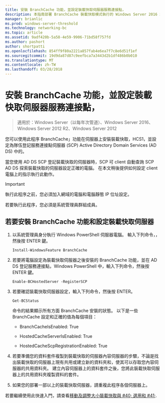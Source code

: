 ```yaml
---
title: 安裝 BranchCache 功能，並設定裝載快取伺服器服務連接點，
description: 本指南部署 BranchCache 裝載快取模式執行的 Windows Server 2016 和 Windows 10 電腦上提供指示
manager: brianlic
ms.prod: windows-server-threshold
ms.technology: networking-bc
ms.topic: article
ms.assetid: 9adf420b-5a58-4e59-9906-71bd58f757fd
ms.author: pashort
author: shortpatti
ms.openlocfilehash: 854ff9f80a2221a857fab4e6ea7f7c8e6d51f1ef
ms.sourcegitcommit: 19d9da87d87c9eefbca7a3443d2b1df486b0b010
ms.translationtype: MT
ms.contentlocale: zh-TW
ms.lasthandoff: 03/28/2018
---
```

# <a name="install-the-branchcache-feature-and-configure-the-hosted-cache-server-by-service-connection-point"></a>安裝 BranchCache 功能，並設定裝載快取伺服器服務連接點，

>適用於：Windows Server（以每年次管道）、Windows Server 2016、Windows Server 2012 R2、Windows Server 2012

您可以使用此程序 BranchCache」功能在伺服器上安裝裝載快取，HCS1，並設定為隊伍登記服務連接點伺服器 \(SCP\) Active Directory Domain Services \(AD DS\) 中的。

當您使用 AD DS SCP 登記裝載快取的伺服器時，SCP 可 client 自動查詢 SCP AD DS 探索裝載快取的伺服器設定正確的電腦。 在本文稍後提供如何設定 client 電腦上的指示執行此動作。

>[!IMPORTANT]
>執行此程序之前，您必須加入網域的電腦和電腦靜態 IP 位址設定。

若要執行此程序，您必須是系統管理員群組成員。

## <a name="to-install-the-branchcache-feature-and-configure-the-hosted-cache-server"></a>若要安裝 BranchCache 功能和設定裝載快取伺服器  

1. 以系統管理員身分執行 Windows PowerShell 伺服器電腦。 輸入下列命令，，然後按 ENTER 鍵。

    ``` 
    Install-WindowsFeature BranchCache
    ```

2.  若要將電腦設定為裝載快取伺服器之後安裝的 BranchCache 功能，並在 AD DS 登記服務連接點，Windows PowerShell 中，輸入下列命令，然後按 ENTER 鍵。

    ```  
    Enable-BCHostedServer -RegisterSCP
    ```  

3. 若要確認裝載快取伺服器設定，輸入下列命令，然後按 ENTER。

    ```  
    Get-BCStatus  
    ```  
  
    命令的結果顯示所有方面 BranchCache 安裝的狀態。 以下是一些 BranchCache 設定和正確的值為每個項目：  
  
    -   BranchCacheIsEnabled: True

    -   HostedCacheServerIsEnabled: True

    -   HostedCacheScpRegistrationEnabled: True

4. 若要準備您的資料套件複製到裝載快取的伺服器內容伺服器的步驟，不論是找出裝載快取的伺服器上現有共用或建立新的資料夾和，使其可以存取您內容伺服器的共用資料夾。 建立內容伺服器上的資料套件之後，您將此裝載快取伺服器上的共用資料夾複製資料的套件。
  
5. 如果您的部署一部以上的裝載快取伺服器，請重複此程序各個伺服器上。

若要繼續使用此快速入門，請查看[移動及調整大小裝載快取與 #40; 選用和 #41;](6-Bc-Move-Resize-Cache.md).
